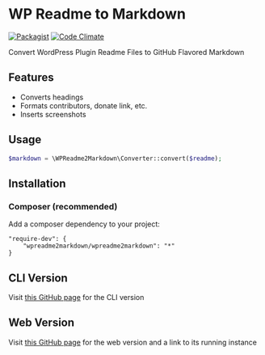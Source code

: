 # WP Readme to Markdown

[![Packagist](https://img.shields.io/packagist/v/wpreadme2markdown/wpreadme2markdown.svg?maxAge=2592000)](https://packagist.org/packages/wpreadme2markdown/wpreadme2markdown)
[![Code Climate](https://img.shields.io/codeclimate/maintainability/wpreadme2markdown/wp-readme-to-markdown.svg?maxAge=2592000)](https://codeclimate.com/github/wpreadme2markdown/wp-readme-to-markdown)

Convert WordPress Plugin Readme Files to GitHub Flavored Markdown

## Features

* Converts headings
* Formats contributors, donate link, etc.
* Inserts screenshots

## Usage

```php
$markdown = \WPReadme2Markdown\Converter::convert($readme);
```

## Installation

### Composer (recommended)

Add a composer dependency to your project:

    "require-dev": {
        "wpreadme2markdown/wpreadme2markdown": "*"
    }

## CLI Version

Visit [this GitHub page](https://github.com/wpreadme2markdown/wp2md) for the CLI version

## Web Version

Visit [this GitHub page](https://github.com/wpreadme2markdown/web) for the web version and a link to its running instance
